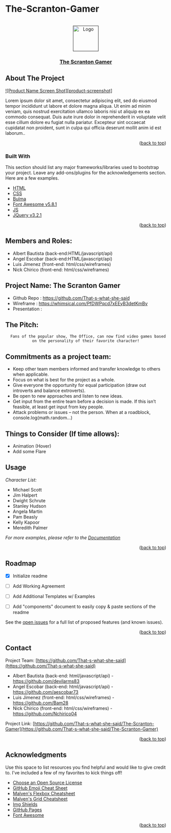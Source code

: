 # The-Scranton-Gamer

<div id="top"></div>

<!-- PROJECT LOGO -->
<br />
<div align="center">
  <a href="">
    <img src="images/logo.png" alt="Logo" width="80" height="80">
  </a>

  <h3 align="center"><a href="https://that-s-what-she-said.github.io/The-Scranton-Gamer/">The Scranton Gamer</a></h3>

  
</div>

<!-- ABOUT THE PROJECT -->
## About The Project

[![Product Name Screen Shot][product-screenshot]](https://example.com)

Lorem ipsum dolor sit amet, consectetur adipiscing elit, sed do eiusmod tempor incididunt ut labore et dolore magna aliqua. Ut enim ad minim veniam, quis nostrud exercitation ullamco laboris nisi ut aliquip ex ea commodo consequat. Duis aute irure dolor in reprehenderit in voluptate velit esse cillum dolore eu fugiat nulla pariatur. Excepteur sint occaecat cupidatat non proident, sunt in culpa qui officia deserunt mollit anim id est laborum..

<p align="right">(<a href="#top">back to top</a>)</p>



### Built With

This section should list any major frameworks/libraries used to bootstrap your project. Leave any add-ons/plugins for the acknowledgements section. Here are a few examples.

* [HTML](https://en.wikipedia.org/wiki/HTML)
* [CSS](https://en.wikipedia.org/wiki/CSS)
* [Bulma](https://bulma.io/)
* [Font Awesome v5.8.1](https://fontawesome.com/)
* [JS](https://www.javascript.com/)
* [JQuery v3.2.1](https://jquery.com/)

<p align="right">(<a href="#top">back to top</a>)</p>



<!-- GETTING STARTED -->

## Members and Roles:

* Albert Bautista (back-end:HTML/javascript/api)
* Angel Escobar (back-end:HTML/javascript/api)
* Luis Jimenez (front-end: html/css/wireframes)
* Nick Chirico (front-end: html/css/wireframes)


## Project Name: The Scranton Gamer
* Github Repo : https://github.com/That-s-what-she-said 
* Wireframe : https://whimsical.com/PfDWPqcd7xEEyB3detKmBv 
* Presentation : 


## The Pitch:

<div align="center">

      Fans of the popular show, The Office, can now find video games based on the personality of their favorite character!

</div>

## Commitments as a project team:

  * Keep other team members informed and transfer knowledge to others when applicable.
  * Focus on what is best for the project as a whole.
  * Give everyone the opportunity for equal participation (draw out introverts and balance extroverts).
  * Be open to new approaches and listen to new ideas.
  * Get input from the entire team before a decision is made. If this isn’t feasible, at least get input from key people.
  * Attack problems or issues – not the person. When at a roadblock, console.log(math.random…)

## Things to Consider (If time allows):

 * Animation (Hover)
 * Add some Flare

<!-- USAGE EXAMPLES -->
## Usage

*Character List:*

* Michael Scott
* Jim Halpert
* Dwight Schrute
* Stanley Hudson
* Angela Martin
* Pam Beasly
* Kelly Kapoor
* Meredith Palmer

_For more examples, please refer to the [Documentation](https://example.com)_

<p align="right">(<a href="#top">back to top</a>)</p>



<!-- ROADMAP -->
## Roadmap

- [x] Initialize readme
- [ ] Add Working Agreement
- [ ] Add Additional Templates w/ Examples
- [ ] Add "components" document to easily copy & paste sections of the readme


See the [open issues](https://github.com/That-s-what-she-said/The-Scranton-Gamer/issues) for a full list of proposed features (and known issues).

<p align="right">(<a href="#top">back to top</a>)</p>



## Contact

Project Team: [https://github.com/That-s-what-she-said](https://github.com/That-s-what-she-said)
* Albert Bautista (back-end: html/javascript/api) - https://github.com/devilarms83
* Angel Escobar (back-end: html/javascript/api) - https://github.com/aescobar73 
* Luis Jimenez (front-end: html/css/wireframes) - https://github.com/Bam28 
* Nick Chirico (front-end: html/css/wireframes) -  https://github.com/Nchirico04 

Project Link: [https://github.com/That-s-what-she-said/The-Scranton-Gamer](https://github.com/That-s-what-she-said/The-Scranton-Gamer)

<p align="right">(<a href="#top">back to top</a>)</p>



<!-- ACKNOWLEDGMENTS -->
## Acknowledgments

Use this space to list resources you find helpful and would like to give credit to. I've included a few of my favorites to kick things off!

* [Choose an Open Source License](https://choosealicense.com)
* [GitHub Emoji Cheat Sheet](https://www.webpagefx.com/tools/emoji-cheat-sheet)
* [Malven's Flexbox Cheatsheet](https://flexbox.malven.co/)
* [Malven's Grid Cheatsheet](https://grid.malven.co/)
* [Img Shields](https://shields.io)
* [GitHub Pages](https://pages.github.com)
* [Font Awesome](https://fontawesome.com)

<p align="right">(<a href="#top">back to top</a>)</p>

